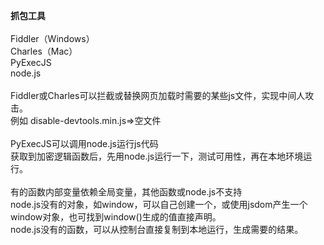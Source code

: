 **抓包工具**<br>
<br>
Fiddler（Windows）<br>
Charles（Mac）<br>
PyExecJS<br>
node.js<br>
<br>
Fiddler或Charles可以拦截或替换网页加载时需要的某些js文件，实现中间人攻击。<br>
例如 disable-devtools.min.js=>空文件<br>
<br>
PyExecJS可以调用node.js运行js代码<br>
获取到加密逻辑函数后，先用node.js运行一下，测试可用性，再在本地环境运行。<br>
<br>
有的函数内部变量依赖全局变量，其他函数或node.js不支持<br>
node.js没有的对象，如window，可以自己创建一个，或使用jsdom产生一个window对象，也可找到window()生成的值直接声明。<br>
node.js没有的函数，可以从控制台直接复制到本地运行，生成需要的结果。<br>